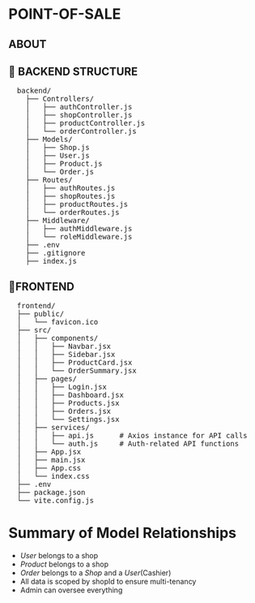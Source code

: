 # POINT-OF-SALE

## ABOUT

## 📁 BACKEND STRUCTURE
<pre>
  backend/
    ├── Controllers/
    │   ├── authController.js
    │   ├── shopController.js
    │   ├── productController.js
    │   └── orderController.js
    ├── Models/
    │   ├── Shop.js
    │   ├── User.js
    │   ├── Product.js
    │   └── Order.js
    ├── Routes/
    │   ├── authRoutes.js
    │   ├── shopRoutes.js
    │   ├── productRoutes.js
    │   └── orderRoutes.js
    ├── Middleware/
    │   ├── authMiddleware.js
    │   └── roleMiddleware.js
    ├── .env
    ├── .gitignore
    ├── index.js
</pre>

## 📁FRONTEND
<!-- <pre>
  frontend/
    ├── public/
    ├── src/
    │   ├── assets/
    │   ├── context/
    │   ├── routes/
    │   │   ├── admin/
    │   │   ├── owner/
    │   │   ├── cashier/
    │   │   ├── auth/
    │   ├── services
    │   ├── utils/
    │   ├── App.js
    │   ├── main.js
    ├── .env
    ├── package.json
</pre> -->
<pre>
  frontend/
  ├── public/
  │   └── favicon.ico
  ├── src/
  │   ├── components/
  │   │   ├── Navbar.jsx
  │   │   ├── Sidebar.jsx
  │   │   ├── ProductCard.jsx
  │   │   └── OrderSummary.jsx
  │   ├── pages/
  │   │   ├── Login.jsx
  │   │   ├── Dashboard.jsx
  │   │   ├── Products.jsx
  │   │   ├── Orders.jsx
  │   │   └── Settings.jsx
  │   ├── services/
  │   │   ├── api.js      # Axios instance for API calls
  │   │   └── auth.js     # Auth-related API functions
  │   ├── App.jsx
  │   ├── main.jsx
  │   ├── App.css
  │   └── index.css
  ├── .env
  ├── package.json
  └── vite.config.js
</pre>


# Summary of Model Relationships
- *User* belongs to a shop
- *Product* belongs to a shop
- *Order* belongs to a *Shop* and a *User*(Cashier)
- All data is scoped by shopId to ensure multi-tenancy
- Admin can oversee everything



